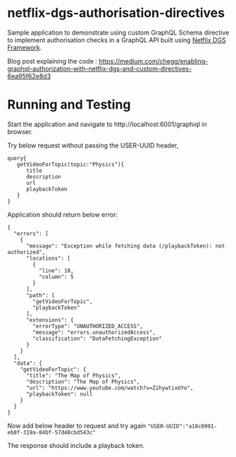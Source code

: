 # netflix-dgs-authorisation-directives

Sample application to demonstrate using custom GraphQL Schema directive to implement authorisation checks in a GraphQL API built using <a href="https://netflix.github.io/dgs/">Netflix DGS Framework</a>.

Blog post explaining the code : https://medium.com/chegg/enabling-graphql-authorization-with-netflix-dgs-and-custom-directives-6ea95f62e8d3

# Running and Testing
Start the application and navigate to http://localhost:6001/graphiql in browser.

Try below request without passing the USER-UUID header,
```
query{   
   getVideoForTopic(topic:"Physics"){    
      title    
      description   
      url   
      playbackToken   
   } 
}
```

Application should return below error:
```
{
  "errors": [
    {
      "message": "Exception while fetching data (/playbackToken): not authorized",
      "locations": [
        {
          "line": 10,
          "column": 5
        }
      ],
      "path": [
        "getVideoForTopic",
        "playbackToken"
      ],
      "extensions": {
        "errorType": "UNAUTHORIZED_ACCESS",
        "message": "errors.unauthorizedAccess",
        "classification": "DataFetchingException"
      }
    }
  ],
  "data": {
    "getVideoForTopic": {
      "title": "The Map of Physics",
      "description": "The Map of Physics",
      "url": "https://www.youtube.com/watch?v=ZihywtixUYo",
      "playbackToken": null
    }
  }
}
```

Now add below header to request and try again
`"USER-UUID":"a18c0991-eb8f-319a-84bf-57d48cbd543c"`

The response should include a playback token.

